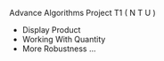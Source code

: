 Advance Algorithms Project T1 
( N T U ) 
- Display Product 
- Working With Quantity
- More Robustness
...
